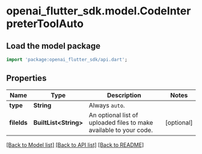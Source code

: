 # openai_flutter_sdk.model.CodeInterpreterToolAuto

## Load the model package
```dart
import 'package:openai_flutter_sdk/api.dart';
```

## Properties
Name | Type | Description | Notes
------------ | ------------- | ------------- | -------------
**type** | **String** | Always `auto`. | 
**fileIds** | **BuiltList&lt;String&gt;** | An optional list of uploaded files to make available to your code.  | [optional] 

[[Back to Model list]](../README.md#documentation-for-models) [[Back to API list]](../README.md#documentation-for-api-endpoints) [[Back to README]](../README.md)


